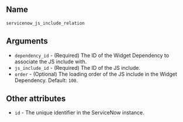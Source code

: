 ## Name

`servicenow_js_include_relation`

## Arguments

* `dependency_id` - (Required) The ID of the Widget Dependency to associate the JS include with.
* `js_include_id` - (Required) The ID of the JS include.
* `order` - (Optional) The loading order of the JS include in the Widget Dependency. Default: `100`.

## Other attributes
* `id` - The unique identifier in the ServiceNow instance.